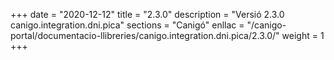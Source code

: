 +++
date        = "2020-12-12"
title       = "2.3.0"
description = "Versió 2.3.0 canigo.integration.dni.pica"
sections    = "Canigó"
enllac		= "/canigo-portal/documentacio-llibreries/canigo.integration.dni.pica/2.3.0/"
weight		= 1
+++
